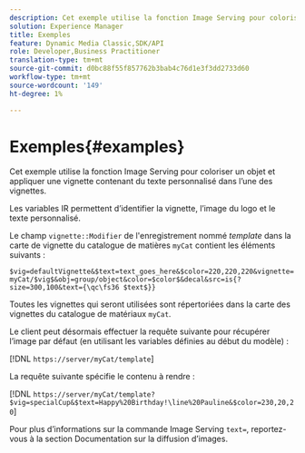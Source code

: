```yaml
---
description: Cet exemple utilise la fonction Image Serving pour coloriser un objet et appliquer une vignette contenant du texte personnalisé dans l’une des vignettes.
solution: Experience Manager
title: Exemples
feature: Dynamic Media Classic,SDK/API
role: Developer,Business Practitioner
translation-type: tm+mt
source-git-commit: d0bc88f55f857762b3bab4c76d1e3f3dd2733d60
workflow-type: tm+mt
source-wordcount: '149'
ht-degree: 1%

---
```



# Exemples{#examples}

Cet exemple utilise la fonction Image Serving pour coloriser un objet et appliquer une vignette contenant du texte personnalisé dans l’une des vignettes.

Les variables IR permettent d’identifier la vignette, l’image du logo et le texte personnalisé.

Le champ `vignette::Modifier` de l&#39;enregistrement nommé *template* dans la carte de vignette du catalogue de matières `myCat` contient les éléments suivants :

`$vig=defaultVignette&$text=text_goes_here&$color=220,220,220&vignette=myCat/$vig$&obj=group/object&color=$color$&decal&src=is{?size=300,100&text={\qc\fs36 $text$}}`

Toutes les vignettes qui seront utilisées sont répertoriées dans la carte des vignettes du catalogue de matériaux `myCat`.

Le client peut désormais effectuer la requête suivante pour récupérer l’image par défaut (en utilisant les variables définies au début du modèle) :

[!DNL `https://server/myCat/template`]

La requête suivante spécifie le contenu à rendre :

[!DNL `https://server/myCat/template?$vig=specialCup&$text=Happy%20Birthday!\line%20Pauline&$color=230,20,20`]

Pour plus d’informations sur la commande Image Serving `text=`, reportez-vous à la section Documentation sur la diffusion d’images.
